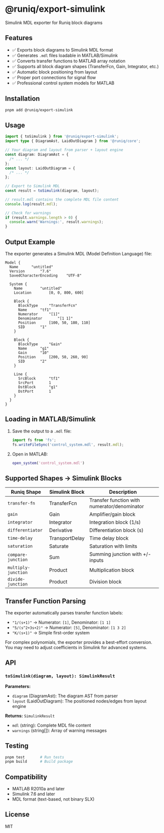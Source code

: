 # @runiq/export-simulink

Simulink MDL exporter for Runiq block diagrams

## Features

- ✅ Exports block diagrams to Simulink MDL format
- ✅ Generates `.mdl` files loadable in MATLAB/Simulink
- ✅ Converts transfer functions to MATLAB array notation
- ✅ Supports all block diagram shapes (TransferFcn, Gain, Integrator, etc.)
- ✅ Automatic block positioning from layout
- ✅ Proper port connections for signal flow
- ✅ Professional control system models for MATLAB

## Installation

```bash
pnpm add @runiq/export-simulink
```

## Usage

```typescript
import { toSimulink } from '@runiq/export-simulink';
import type { DiagramAst, LaidOutDiagram } from '@runiq/core';

// Your diagram and layout from parser + layout engine
const diagram: DiagramAst = {
  /* ... */
};
const layout: LaidOutDiagram = {
  /* ... */
};

// Export to Simulink MDL
const result = toSimulink(diagram, layout);

// result.mdl contains the complete MDL file content
console.log(result.mdl);

// Check for warnings
if (result.warnings.length > 0) {
  console.warn('Warnings:', result.warnings);
}
```

## Output Example

The exporter generates a Simulink MDL (Model Definition Language) file:

```mdl
Model {
  Name		"untitled"
  Version		"7.6"
  SavedCharacterEncoding	"UTF-8"

  System {
    Name		"untitled"
    Location		[0, 0, 800, 600]

    Block {
      BlockType		"TransferFcn"
      Name		"tf1"
      Numerator		"[1]"
      Denominator		"[1 1]"
      Position		[100, 50, 180, 110]
      SID		"1"
    }

    Block {
      BlockType		"Gain"
      Name		"g1"
      Gain		"10"
      Position		[200, 50, 260, 90]
      SID		"2"
    }

    Line {
      SrcBlock		"tf1"
      SrcPort		1
      DstBlock		"g1"
      DstPort		1
    }
  }
}
```

## Loading in MATLAB/Simulink

1. Save the output to a `.mdl` file:

   ```typescript
   import fs from 'fs';
   fs.writeFileSync('control_system.mdl', result.mdl);
   ```

2. Open in MATLAB:
   ```matlab
   open_system('control_system.mdl')
   ```

## Supported Shapes → Simulink Blocks

| Runiq Shape         | Simulink Block | Description                                  |
| ------------------- | -------------- | -------------------------------------------- |
| `transfer-fn`       | TransferFcn    | Transfer function with numerator/denominator |
| `gain`              | Gain           | Amplifier/gain block                         |
| `integrator`        | Integrator     | Integration block (1/s)                      |
| `differentiator`    | Derivative     | Differentiation block (s)                    |
| `time-delay`        | TransportDelay | Time delay block                             |
| `saturation`        | Saturate       | Saturation with limits                       |
| `compare-junction`  | Sum            | Summing junction with +/- inputs             |
| `multiply-junction` | Product        | Multiplication block                         |
| `divide-junction`   | Product        | Division block                               |

## Transfer Function Parsing

The exporter automatically parses transfer function labels:

- `"1/(s+1)"` → Numerator: `[1]`, Denominator: `[1 1]`
- `"5/(s^2+3s+2)"` → Numerator: `[5]`, Denominator: `[1 3 2]`
- `"K/(s+1)"` → Simple first-order system

For complex polynomials, the exporter provides a best-effort conversion. You may need to adjust coefficients in Simulink for advanced systems.

## API

### `toSimulink(diagram, layout): SimulinkResult`

**Parameters:**

- `diagram` (DiagramAst): The diagram AST from parser
- `layout` (LaidOutDiagram): The positioned nodes/edges from layout engine

**Returns:** `SimulinkResult`

- `mdl` (string): Complete MDL file content
- `warnings` (string[]): Array of warning messages

## Testing

```bash
pnpm test       # Run tests
pnpm build      # Build package
```

## Compatibility

- MATLAB R2010a and later
- Simulink 7.6 and later
- MDL format (text-based, not binary SLX)

## License

MIT
